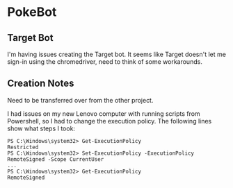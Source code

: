 # PokeBot

## Target Bot

I'm having issues creating the Target bot. It seems like Target doesn't let me sign-in using the chromedriver, need to think of some workarounds.

## Creation Notes

Need to be transferred over from the other project.

I had issues on my new Lenovo computer with running scripts from Powershell, so I had to change the execution policy. The following lines show what steps I took:
```
PS C:\Windows\system32> Get-ExecutionPolicy
Restricted
PS C:\Windows\system32> Set-ExecutionPolicy -ExecutionPolicy RemoteSigned -Scope CurrentUser
...
PS C:\Windows\system32> Get-ExecutionPolicy
RemoteSigned
```